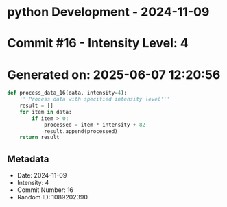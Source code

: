﻿# python Development - 2024-11-09
# Commit #16 - Intensity Level: 4
# Generated on: 2025-06-07 12:20:56
```python
def process_data_16(data, intensity=4):
    '''Process data with specified intensity level'''
    result = []
    for item in data:
        if item > 0:
            processed = item * intensity + 82
            result.append(processed)
    return result
```
## Metadata
- Date: 2024-11-09
- Intensity: 4
- Commit Number: 16
- Random ID: 1089202390
